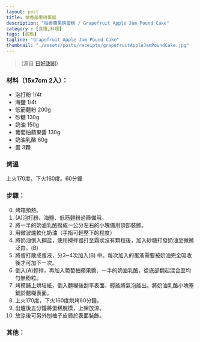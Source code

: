 ```yaml
---
layout: post
title: 柚香蘋果磅蛋糕
description: "柚香蘋果磅蛋糕 / Grapefruit Apple Jam Pound Cake"
category : [食譜,料理]
tags: [甜點]
tagline: "Grapefruit Apple Jam Pound Cake"
thumbnail: "./assets/posts/receipts/grapefruitAppleJamPoundCake.jpg"
---
```

> (源自 [日好甜廚](https://www.facebook.com/biendaybaking/))

### 材料（15x7cm 2入）：  
- 泡打粉 1/4t
- 海鹽 1/4t
- 低筋麵粉 200g  
- 砂糖 130g  
- 奶油 150g  
- 葡萄柚蘋果醬 130g  
- 奶油乳酪 60g  
- 蛋 3顆  

### 烤溫
上火170度，下火160度。60分鐘   

### 步驟： 

0. 烤箱預熱。  
1. (A)泡打粉、海鹽、低筋麵粉過篩備用。  
2. 將一半的奶油乳酪撥成一公分左右的小塊備用頂部裝飾。   
3. 用微波爐軟化奶油（手指可輕壓下的程度）  
4. 將奶油倒入鋼盆，使用攪拌器打至霜狀沒有顆粒後，加入砂糖打發奶油至微微泛白。(B)  
5. 將蛋打散成蛋液，分3~4次加入(B)  中。每次加入的蛋液需要被奶油完全吸收後才可加下一次。  
6. 倒入(A)輕拌，再加入葡萄柚蘋果醬、一半的奶油乳酪，從底部翻起混合至均勻無粉粒。  
7. 烤模鋪上烘培紙，倒入麵糊後刮平表面、輕敲將氣泡敲出。將奶油乳酪小塊塞鋪於麵糊表面。  
8. 上火170度，下火160度烘烤60分鐘。  
9. 出爐後五分鐘將蛋糕脫模，上架放涼。  
10. 放涼後可另外刨柚子皮屑於表面裝飾。  

### 其他：
